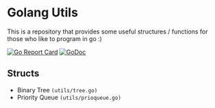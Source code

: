 # Golang Utils

This is a repository that provides some useful structures / functions for those who like to program in go :)

[![Go Report Card](https://goreportcard.com/badge/github.com/silvagpmiguel/go-utils)](https://goreportcard.com/report/github.com/silvagpmiguel/go-utils)
[![GoDoc](https://godoc.org/github.com/silvagpmiguel/go-utils?status.svg)](https://godoc.org/github.com/silvagpmiguel/go-utils)

## Structs

- Binary Tree `(utils/tree.go)`
- Priority Queue `(utils/prioqueue.go)`
